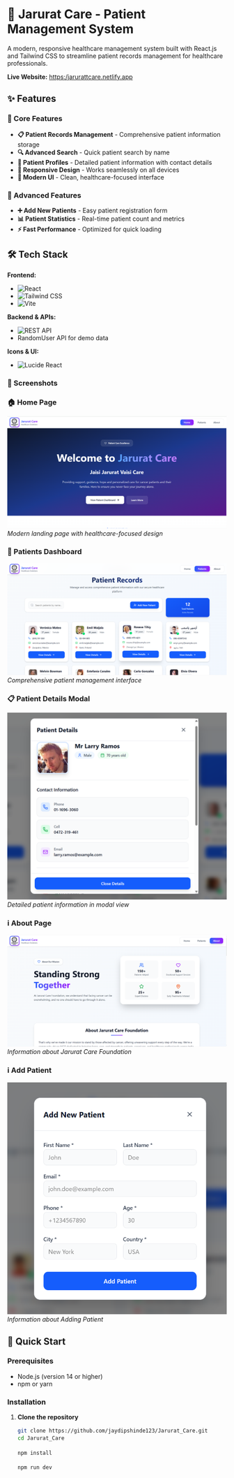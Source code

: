 # 🏥 Jarurat Care - Patient Management System
A modern, responsive healthcare management system built with React.js and Tailwind CSS to streamline patient records management for healthcare professionals.

**Live Website:**  [https:/jarurattcare.netlify.app](https://your-actual-link-here)

## ✨ Features

### 🎯 Core Features
- **📋 Patient Records Management** - Comprehensive patient information storage
- **🔍 Advanced Search** - Quick patient search by name
- **👥 Patient Profiles** - Detailed patient information with contact details
- **📱 Responsive Design** - Works seamlessly on all devices
- **🎨 Modern UI** - Clean, healthcare-focused interface

### 🚀 Advanced Features
- **➕ Add New Patients** - Easy patient registration form
- **📊 Patient Statistics** - Real-time patient count and metrics
- **⚡ Fast Performance** - Optimized for quick loading

## 🛠️ Tech Stack

**Frontend:**
- ![React](https://img.shields.io/badge/React-20232A?style=for-the-badge&logo=react&logoColor=61DAFB)
- ![Tailwind CSS](https://img.shields.io/badge/Tailwind_CSS-38B2AC?style=for-the-badge&logo=tailwind-css&logoColor=white)
- ![Vite](https://img.shields.io/badge/Vite-B73BFE?style=for-the-badge&logo=vite&logoColor=FFD62E)

**Backend & APIs:**
- ![REST API](https://img.shields.io/badge/REST_API-02569B?style=for-the-badge&logo=rest&logoColor=white)
- RandomUser API for demo data

**Icons & UI:**
- ![Lucide React](https://img.shields.io/badge/Lucide_Icons-FF6B6B?style=for-the-badge)

### 📸 Screenshots

### 🏠 Home Page
![Home Page](./src/img/home.png)
*Modern landing page with healthcare-focused design*

### 👥 Patients Dashboard
![Patients Page](./src/img/patientDashboard.png)
*Comprehensive patient management interface*

### 📋 Patient Details Modal
![Patient Modal](./src/img/patientInfo.png)
*Detailed patient information in modal view*

### ℹ️ About Page
![About Page](./src/img/about.png)
*Information about Jarurat Care Foundation*

### ℹ️ Add Patient
![About Page](./src/img/addPatient.png)
*Information about Adding Patient*

## 🚀 Quick Start

### Prerequisites
- Node.js (version 14 or higher)
- npm or yarn

### Installation

1. **Clone the repository**
   ```bash
   git clone https://github.com/jaydipshinde123/Jarurat_Care.git
   cd Jarurat_Care
   
   npm install
   
   npm run dev
